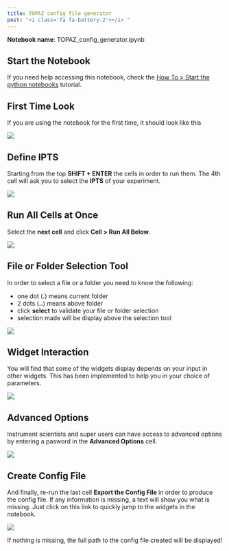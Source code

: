 ```yaml
---
title: TOPAZ config file generator
post: "<i class='fa fa-battery-2'></i> "
---
```


**Notebook name**: TOPAZ_config_generator.ipynb

## Start the Notebook

If you need help accessing this notebook, check the [How To > Start the python notebooks](/en/tutorial/how_to_start_notebooks) tutorial.

## First Time Look

If you are using the notebook for the first time, it should look like this

<img src='/tutorial/notebooks/topaz_config_generator/images/notebook_first_time.png' />

## Define IPTS

Starting from the top **SHIFT + ENTER** the cells in order to run them. The 4th cell will ask you to select the
**IPTS** of your experiment.

<img src='/tutorial/notebooks/topaz_config_generator/images/select_ipts.gif' />

## Run All Cells at Once

Select the **next cell** and click **Cell > Run All Below**.

<img src='/tutorial/notebooks/topaz_config_generator/images/notebook_run_all_cells.gif' />

## File or Folder Selection Tool

In order to select a file or a folder you need to know the following:

 * one dot (**.**) means current folder
 * 2 dots (**..**) means above folder
 * click **select** to validate your file or folder selection
 * selection made will be display above the selection tool
<img src='/tutorial/notebooks/topaz_config_generator/images/file_selection.gif' />

## Widget Interaction

You will find that some of the widgets display depends on your input in other widgets. This has been
implemented to help you in your choice of parameters.

<img src='/tutorial/notebooks/topaz_config_generator/images/widgets_interaction.gif' />

## Advanced Options

Instrument scientists and super users can have access to advanced options by entering a pasword in the **Advanced
Options** cell.

<img src='/tutorial/notebooks/topaz_config_generator/images/advanced_users.gif' />

## Create Config File

And finally, re-run the last cell **Export the Config File** in order to produce the config file. If any information
is missing, a text will show you what is missing. Just click on this link to quickly jump to the widgets in the
notebook.

<img src='/tutorial/notebooks/topaz_config_generator/images/create_config.gif' />

If nothing is missing, the full path to the config file created will be displayed!